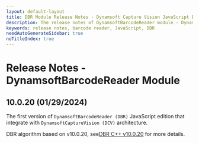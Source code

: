```yaml
---
layout: default-layout
title: DBR Module Release Notes - Dynamsoft Capture Vision JavaScript Edition
description: The release notes of DynamsoftBarcodeReader module - Dynamsoft Capture Vision JavaScript Edition.
keywords: release notes, barcode reader, JavaScript, DBR
needAutoGenerateSidebar: true
noTitleIndex: true
---
```


# Release Notes - DynamsoftBarcodeReader Module

## 10.0.20 (01/29/2024)

The first version of `DynamsoftBarcodeReader (DBR)` JavaScript edition that integrate with `DynamsoftCaptureVision (DCV)` architecture.

DBR algorithm based on v10.0.20, see[DBR C++ v10.0.20](https://www.dynamsoft.com/capture-vision/docs/server/programming/cplusplus/release-notes/dbr.html#10020-10262023) for more details.